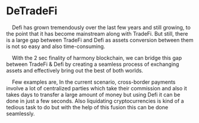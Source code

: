 # DeTradeFi

&nbsp;&nbsp;&nbsp;&nbsp;Defi has grown tremendously over the last few years and still growing, to the point that it has become mainstream along with TradeFi. But still, there is a large gap between TradeFi and Defi as assets conversion between them is not so easy and also time-consuming.

&nbsp;&nbsp;&nbsp;&nbsp;With the 2 sec finality of harmony blockchain, we can bridge this gap between TradeFi & Defi by creating a seamless process of exchanging assets and effectively bring out the best of both worlds.

&nbsp;&nbsp;&nbsp;&nbsp;Few examples are, In the current scenario, cross-border payments involve a lot of centralized parties which take their commission and also it takes days to transfer a large amount of money but using Defi it can be done in just a few seconds. Also liquidating cryptocurrencies is kind of a tedious task to do but with the help of this fusion this can be done seamlessly.